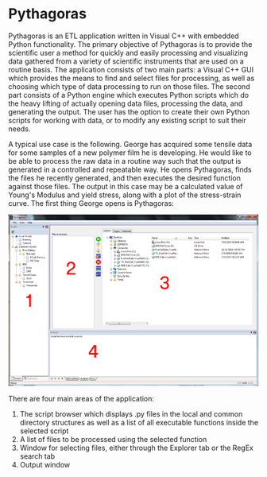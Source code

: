 # Pythagoras
Pythagoras is an ETL application written in Visual C++ with embedded Python functionality.  The primary objective of Pythagoras is to provide the scientific user a method for quickly and easily processing and visualizing data gathered from a variety of scientific instruments that are used on a routine basis.  The application consists of two main parts: a Visual C++ GUI which provides the means to find and select files for processing, as well as choosing which type of data processing to run on those files.  The second part consists of a Python engine which executes Python scripts which do the heavy lifting of actually opening data files, processing the data, and generating the output.  The user has the option to create their own Python scripts for working with data, or to modify any existing script to suit their needs.

A typical use case is the following.  George has acquired some tensile data for some samples of a new polymer film he is developing.  He would like to be able to process the raw data in a routine way such that the output is generated in a controlled and repeatable way.  He opens Pythagoras, finds the files he recently generated, and then executes the desired function against those files.  The output in this case may be a calculated value of Young's Modulus and yield stress, along with a plot of the stress-strain curve.  The first thing George opens is Pythagoras:

![Pythagoras main screen](/Documentation/Pythagoras.PNG)

There are four main areas of the application:

1. The script browser which displays .py files in the local and common directory structures as well as a list of all executable functions inside the selected script
2. A list of files to be processed using the selected function
3. Window for selecting files, either through the Explorer tab or the RegEx search tab
4. Output window
